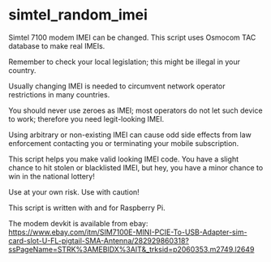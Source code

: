 # simtel_random_imei
Simtel 7100 modem IMEI can be changed. This script uses Osmocom TAC database to make real IMEIs.

Remember to check your local legislation; this might be illegal in your country. 

Usually changing IMEI is needed to circumvent network operator restrictions in many countries.

You should never use zeroes as IMEI; most operators do not let such device to work; therefore you need legit-looking IMEI.

Using arbitrary or non-existing IMEI can cause odd side effects from law enforcement contacting you or terminating your mobile subscription.

This script helps you make valid looking IMEI code. You have a slight chance to hit stolen or blacklisted IMEI, but hey, you have a minor chance to win in the national lottery!

Use at your own risk.
Use with caution!

This script is written with and for Raspberry Pi.

The modem devkit is available from ebay:
https://www.ebay.com/itm/SIM7100E-MINI-PCIE-To-USB-Adapter-sim-card-slot-U-FL-pigtail-SMA-Antenna/282929860318?ssPageName=STRK%3AMEBIDX%3AIT&_trksid=p2060353.m2749.l2649
